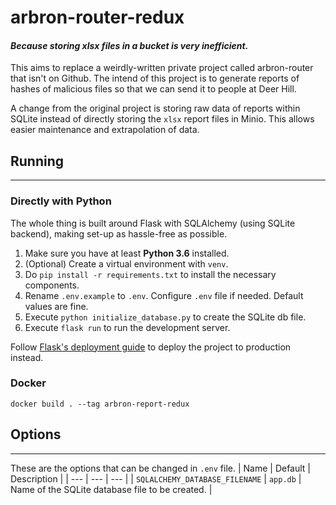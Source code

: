 # arbron-router-redux

#### _Because storing xlsx files in a bucket is very inefficient._

This aims to replace a weirdly-written private project called arbron-router that isn't on Github. The intend of this project is to generate reports of hashes of malicious files so that we can send it to people at Deer Hill.

A change from the original project is storing raw data of reports within SQLite instead of directly storing the `xlsx` report files in Minio. This allows easier maintenance and extrapolation of data.

## Running
---
### Directly with Python

The whole thing is built around Flask with SQLAlchemy (using SQLite backend), making set-up as hassle-free as possible.

1. Make sure you have at least __Python 3.6__ installed.
2. (Optional) Create a virtual environment with `venv`.
3. Do `pip install -r requirements.txt` to install the necessary components.
4. Rename `.env.example` to `.env`. Configure `.env` file if needed. Default values are fine.
5. Execute `python initialize_database.py` to create the SQLite db file.
6. Execute `flask run` to run the development server.

Follow [Flask's deployment guide](https://flask.palletsprojects.com/en/2.0.x/tutorial/deploy/) to deploy the project to production instead.

### Docker

`docker build . --tag arbron-report-redux`

## Options
---
These are the options that can be changed in `.env` file.
| Name | Default | Description |
| --- | --- | --- |
| `SQLALCHEMY_DATABASE_FILENAME` | `app.db` | Name of the SQLite database file to be created. |
